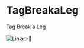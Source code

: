 # TagBreakaLeg</br>

Tag Break a Leg</br>

![Link👉🚀](https://digoraccoon4279.github.io/TagBreakaLeg/)</br>
